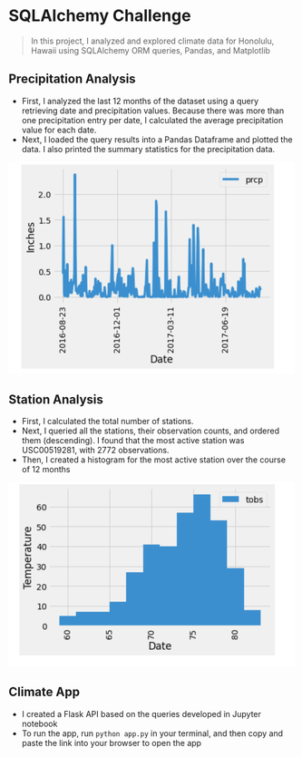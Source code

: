 # SQLAlchemy Challenge
> In this project, I analyzed and explored climate data for Honolulu, Hawaii using SQLAlchemy ORM queries, Pandas, and Matplotlib

## Precipitation Analysis
* First, I analyzed the last 12 months of the dataset using a query retrieving date and precipitation values. Because there was more than one precipitation entry per date, I calculated the average precipitation value for each date.
* Next, I loaded the query results into a Pandas Dataframe and plotted the data. I also printed the summary statistics for the precipitation data.

![Precipitation Graph](Instructions/Resources/prcp_data.png)

## Station Analysis
* First, I calculated the total number of stations.
* Next, I queried all the stations, their observation counts, and ordered them (descending). I found that the most active station was USC00519281, with 2772 observations.
* Then, I created a histogram for the most active station over the course of 12 months 

![Precipitation Graph](Instructions/Resources/Temperature_data.png)

## Climate App
* I created a Flask API based on the queries developed in Jupyter notebook
* To run the app, run `python app.py` in your terminal, and then copy and paste the link into your browser to open the app
